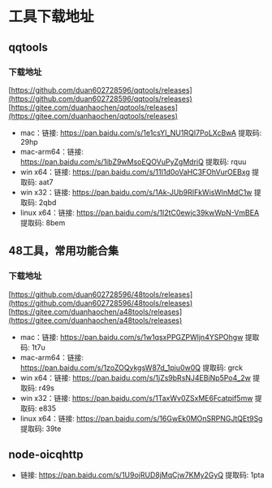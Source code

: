 # 工具下载地址

## qqtools

### 下载地址
[https://github.com/duan602728596/qqtools/releases](https://github.com/duan602728596/qqtools/releases)   
[https://gitee.com/duanhaochen/qqtools/releases](https://gitee.com/duanhaochen/qqtools/releases)
* mac：链接: https://pan.baidu.com/s/1e1csYI_NU1RQI7PoLXcBwA 提取码: 29hp
* mac-arm64：链接: https://pan.baidu.com/s/1ibZ9wMsoEQOVuPyZgMdriQ 提取码: rquu
* win x64：链接: https://pan.baidu.com/s/11I1d0oVaHC3FOhVurOEBxg 提取码: aat7
* win x32：链接: https://pan.baidu.com/s/1Ak-JUb9RIFkWisWlnMdC1w 提取码: 2qbd
* linux x64：链接: https://pan.baidu.com/s/1I2tC0ewjc39kwWpN-VmBEA 提取码: 8bem

## 48工具，常用功能合集

### 下载地址
[https://github.com/duan602728596/48tools/releases](https://github.com/duan602728596/48tools/releases)   
[https://gitee.com/duanhaochen/a48tools/releases](https://gitee.com/duanhaochen/a48tools/releases)
* mac：链接: https://pan.baidu.com/s/1w1qsxPPGZPWljn4YSPOhgw 提取码: 1t7u
* mac-arm64：链接: https://pan.baidu.com/s/1zoZOQykgsW87d_1piu0w0Q 提取码: grck
* win x64：链接: https://pan.baidu.com/s/1jZs9bRsNJ4EBjNp5Po4_2w 提取码: r49s
* win x32：链接: https://pan.baidu.com/s/1TaxWv0ZSxME6Fcatpif5mw 提取码: e835
* linux x64：链接: https://pan.baidu.com/s/16GwEk0MOnSRPNGJtQEt9Sg 提取码: 39te

## node-oicqhttp

* 链接: https://pan.baidu.com/s/1U9ojRUD8jMqCjw7KMy2GyQ 提取码: 1pta
